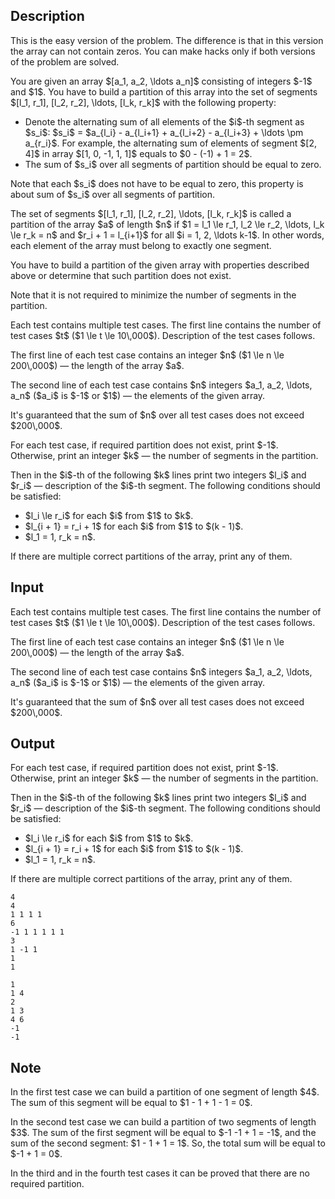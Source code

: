 ## Description

<div><p><span class="tex-font-style-bf">This is the easy version of the problem. The difference is that in this version the array can not contain zeros. You can make hacks only if both versions of the problem are solved.</span></p><p>You are given an array $[a_1, a_2, \ldots a_n]$ consisting of integers $-1$ and $1$. You have to build a partition of this array into the set of segments $[l_1, r_1], [l_2, r_2], \ldots, [l_k, r_k]$ with the following property:</p><ul> <li> Denote the alternating sum of all elements of the $i$-th segment as $s_i$: $s_i$ = $a_{l_i} - a_{l_i+1} + a_{l_i+2} - a_{l_i+3} + \ldots \pm a_{r_i}$. For example, the alternating sum of elements of segment $[2, 4]$ in array $[1, 0, -1, 1, 1]$ equals to $0 - (-1) + 1 = 2$. </li><li> The sum of $s_i$ over all segments of partition should be equal to zero. </li></ul><p>Note that each $s_i$ does <span class="tex-font-style-bf">not</span> have to be equal to zero, this property is about sum of $s_i$ over all segments of partition.</p><p>The set of segments $[l_1, r_1], [l_2, r_2], \ldots, [l_k, r_k]$ is called a <span class="tex-font-style-it">partition</span> of the array $a$ of length $n$ if $1 = l_1 \le r_1, l_2 \le r_2, \ldots, l_k \le r_k = n$ and $r_i + 1 = l_{i+1}$ for all $i = 1, 2, \ldots k-1$. In other words, each element of the array must belong to exactly one segment.</p><p>You have to build a partition of the given array with properties described above or determine that such partition does not exist.</p><p>Note that it is <span class="tex-font-style-bf">not</span> required to minimize the number of segments in the partition.</p></div><div class="input-specification"><p>Each test contains multiple test cases. The first line contains the number of test cases $t$ ($1 \le t \le 10\,000$). Description of the test cases follows.</p><p>The first line of each test case contains an integer $n$ ($1 \le n \le 200\,000$)&nbsp;— the length of the array $a$.</p><p>The second line of each test case contains $n$ integers $a_1, a_2, \ldots, a_n$ ($a_i$ is $-1$ or $1$)&nbsp;— the elements of the given array.</p><p>It's guaranteed that the sum of $n$ over all test cases does not exceed $200\,000$.</p></div><div class="output-specification"><p>For each test case, if required partition does not exist, print $-1$. Otherwise, print an integer $k$&nbsp;— the number of segments in the partition. </p><p>Then in the $i$-th of the following $k$ lines print two integers $l_i$ and $r_i$&nbsp;— description of the $i$-th segment. The following conditions should be satisfied:</p><ul> <li> $l_i \le r_i$ for each $i$ from $1$ to $k$. </li><li> $l_{i + 1} = r_i + 1$ for each $i$ from $1$ to $(k - 1)$. </li><li> $l_1 = 1, r_k = n$. </li></ul><p>If there are multiple correct partitions of the array, print any of them.</p></div>

## Input

<p>Each test contains multiple test cases. The first line contains the number of test cases $t$ ($1 \le t \le 10\,000$). Description of the test cases follows.</p><p>The first line of each test case contains an integer $n$ ($1 \le n \le 200\,000$)&nbsp;— the length of the array $a$.</p><p>The second line of each test case contains $n$ integers $a_1, a_2, \ldots, a_n$ ($a_i$ is $-1$ or $1$)&nbsp;— the elements of the given array.</p><p>It's guaranteed that the sum of $n$ over all test cases does not exceed $200\,000$.</p>

## Output

<p>For each test case, if required partition does not exist, print $-1$. Otherwise, print an integer $k$&nbsp;— the number of segments in the partition. </p><p>Then in the $i$-th of the following $k$ lines print two integers $l_i$ and $r_i$&nbsp;— description of the $i$-th segment. The following conditions should be satisfied:</p><ul> <li> $l_i \le r_i$ for each $i$ from $1$ to $k$. </li><li> $l_{i + 1} = r_i + 1$ for each $i$ from $1$ to $(k - 1)$. </li><li> $l_1 = 1, r_k = n$. </li></ul><p>If there are multiple correct partitions of the array, print any of them.</p>





```input1|2,3,6,7
4
4
1 1 1 1
6
-1 1 1 1 1 1
3
1 -1 1
1
1
```




```output1
1
1 4
2
1 3
4 6
-1
-1
```



## Note

<p>In the first test case we can build a partition of one segment of length $4$. The sum of this segment will be equal to $1 - 1 + 1 - 1 = 0$.</p><p>In the second test case we can build a partition of two segments of length $3$. The sum of the first segment will be equal to $-1 -1 + 1 = -1$, and the sum of the second segment: $1 - 1 + 1 = 1$. So, the total sum will be equal to $-1 + 1 = 0$.</p><p>In the third and in the fourth test cases it can be proved that there are no required partition.</p>
